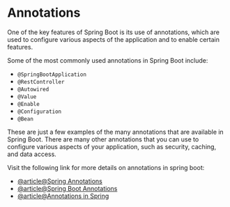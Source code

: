 # Annotations

One of the key features of Spring Boot is its use of annotations, which are used to configure various aspects of the application and to enable certain features.

Some of the most commonly used annotations in Spring Boot include:

- `@SpringBootApplication`
- `@RestController`
- `@Autowired`
- `@Value`
- `@Enable`
- `@Configuration`
- `@Bean`

These are just a few examples of the many annotations that are available in Spring Boot. There are many other annotations that you can use to configure various aspects of your application, such as security, caching, and data access.

Visit the following link for more details on annotations in spring boot:

- [@article@Spring Annotations](https://www.digitalocean.com/community/tutorials/spring-annotations)
- [@article@Spring Boot Annotations](https://www.javatpoint.com/spring-boot-annotations)
- [@article@Annotations in Spring](https://www.techferry.com/articles/spring-annotations.html)

